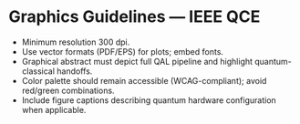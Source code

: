 # Graphics Guidelines — IEEE QCE

- Minimum resolution 300 dpi.
- Use vector formats (PDF/EPS) for plots; embed fonts.
- Graphical abstract must depict full QAL pipeline and highlight quantum-classical handoffs.
- Color palette should remain accessible (WCAG-compliant); avoid red/green combinations.
- Include figure captions describing quantum hardware configuration when applicable.

